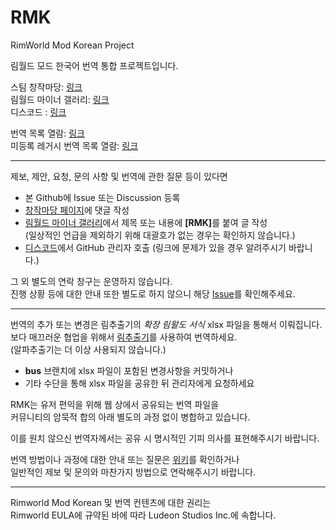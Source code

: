 # RMK
RimWorld Mod Korean Project

림월드 모드 한국어 번역 통합 프로젝트입니다.  

스팀 창작마당: [링크](https://steamcommunity.com/sharedfiles/filedetails/?id=3079466972)  
림월드 마이너 갤러리: [링크](https://gall.dcinside.com/mgallery/board/lists?id=rimworld)  
디스코드 : [링크](https://discord.gg/5FdkKj2XUe)  

번역 목록 열람: [링크](https://docs.google.com/spreadsheets/d/e/2PACX-1vTZtvMrguzs86lhnObgcacvtmTWJZ-H8ipgZcXdKC06GdfqADgZADk7kQxrftbZhJmP0uM9hRFtDoUK/pubhtml?gid=1757504801&single=true)  
미등록 레거시 번역 목록 열람: [링크](https://docs.google.com/spreadsheets/d/1Dt3x8Yf-4hTAcs6zvcCVzezwjIAtry7zh9B1Jew2064/edit?usp=sharing)
<hr>

제보, 제안, 요청, 문의 사항 및 번역에 관한 질문 등이 있다면  
  - 본 Github에 Issue 또는 Discussion 등록
  - [창작마당 페이지](https://steamcommunity.com/sharedfiles/filedetails/?id=3079466972)에 댓글 작성
  - [림월드 마이너 갤러리](https://gall.dcinside.com/rimworld)에서 제목 또는 내용에 <b>[RMK]</b>를 붙여 글 작성  
    (일상적인 언급을 제외하기 위해 대괄호가 없는 경우는 확인하지 않습니다.)  
  - [디스코드](https://discord.gg/5FdkKj2XUe)에서 GitHub 관리자 호출
    (링크에 문제가 있을 경우 알려주시기 바랍니다.)

그 외 별도의 연락 창구는 운영하지 않습니다.  
진행 상황 등에 대한 안내 또한 별도로 하지 않으니 해당 [Issue](https://github.com/RimWorldKorea/RMK/issues)를 확인해주세요.  
<hr>

번역의 추가 또는 변경은 림추출기의 <i>확장 림왈도 서식</i> xlsx 파일을 통해서 이뤄집니다.  
보다 매끄러운 협업을 위해서 [림추출기](https://github.com/csh1668/RimworldExtractor/releases)를 사용하여 번역하세요.  
(알파추출기는 더 이상 사용되지 않습니다.)

- <b>bus</b> 브랜치에 xlsx 파일이 포함된 변경사항을 커밋하거나  
- 기타 수단을 통해 xlsx 파일을 공유한 뒤 관리자에게 요청하세요

RMK는 유저 편익을 위해 웹 상에서 공유되는 번역 파일을  
커뮤니티의 암묵적 합의 아래 별도의 과정 없이 병합하고 있습니다.

이를 원치 않으신 번역자께서는 공유 시 명시적인 기피 의사를 표현해주시기 바랍니다.

번역 방법이나 과정에 대한 안내 또는 질문은 [위키](https://github.com/RimWorldKorea/RMK/wiki)를 확인하거나  
일반적인 제보 및 문의와 마찬가지 방법으로 연락해주시기 바랍니다.
<hr>

Rimworld Mod Korean 및 번역 컨텐츠에 대한 권리는  
Rimworld EULA에 규약된 바에 따라 Ludeon Studios Inc.에 속합니다.
